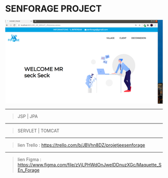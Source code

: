 # SENFORAGE PROJECT

![test](gifs/proj1.png)
___
>JSP | JPA 
___
> SERVLET | TOMCAT 
___
> lien Trello : https://trello.com/b/JBVhn8DZ/projetjeesenforage
___
> lien Figma : https://www.figma.com/file/zVjLPHWdOnJweIDDnuzXGc/Maquette_SEn_Forage
